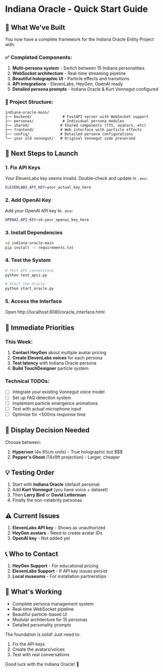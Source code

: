 # Indiana Oracle - Quick Start Guide

## 🚀 What We've Built

You now have a complete framework for the Indiana Oracle Entity Project with:

### ✅ Completed Components:
1. **Multi-persona system** - Switch between 15 Indiana personalities
2. **WebSocket architecture** - Real-time streaming pipeline
3. **Beautiful holographic UI** - Particle effects and transitions  
4. **API integrations** - ElevenLabs, HeyGen, OpenAI ready
5. **Detailed persona prompts** - Indiana Oracle & Kurt Vonnegut configured

### 📁 Project Structure:
```
indiana-oracle-main/
├── backend/              # FastAPI server with WebSocket support
├── personas/             # Individual persona modules
├── shared/              # Shared components (TTS, avatars, etc)
├── frontend/            # Web interface with particle effects
├── config/              # Detailed persona configurations
└── your old vonnegut/   # Original Vonnegut code preserved
```

## 🔧 Next Steps to Launch

### 1. Fix API Keys
Your ElevenLabs key seems invalid. Double-check and update in `.env`:
```bash
ELEVENLABS_API_KEY=your_actual_key_here
```

### 2. Add OpenAI Key
Add your OpenAI API key to `.env`:
```bash
OPENAI_API_KEY=sk-your_openai_key_here
```

### 3. Install Dependencies
```bash
cd indiana-oracle-main
pip install -r requirements.txt
```

### 4. Test the System
```bash
# Test API connections
python test_apis.py

# Start the Oracle
python start_oracle.py
```

### 5. Access the Interface
Open http://localhost:8080/oracle_interface.html

## 🎯 Immediate Priorities

### This Week:
1. **Contact HeyGen** about multiple avatar pricing
2. **Create ElevenLabs voices** for each persona
3. **Test latency** with Indiana Oracle persona
4. **Build TouchDesigner** particle system

### Technical TODOs:
- [ ] Integrate your existing Vonnegut voice model
- [ ] Set up FAQ detection system
- [ ] Implement particle emergence animations
- [ ] Test with actual microphone input
- [ ] Optimize for <500ms response time

## 🎨 Display Decision Needed

Choose between:
1. **Hypervsn** (4x 65cm units) - True holographic but $$$ 
2. **Pepper's Ghost** (14x9ft projection) - Larger, cheaper

## 💡 Testing Order

1. Start with **Indiana Oracle** (default persona)
2. Add **Kurt Vonnegut** (you have voice + dataset)
3. Then **Larry Bird** or **David Letterman**
4. Finally the non-celebrity personas

## ⚠️ Current Issues

1. **ElevenLabs API key** - Shows as unauthorized
2. **HeyGen avatars** - Need to create avatar IDs  
3. **OpenAI key** - Not added yet

## 📞 Who to Contact

1. **HeyGen Support** - For educational pricing
2. **ElevenLabs Support** - If API key issues persist
3. **Local museums** - For installation partnerships

## 🎉 What's Working

- Complete persona management system
- Real-time WebSocket pipeline
- Beautiful particle-based UI
- Modular architecture for 15 personas
- Detailed personality prompts

The foundation is solid! Just need to:
1. Fix the API keys
2. Create the avatars/voices
3. Test with real conversations

Good luck with the Indiana Oracle! 🌟